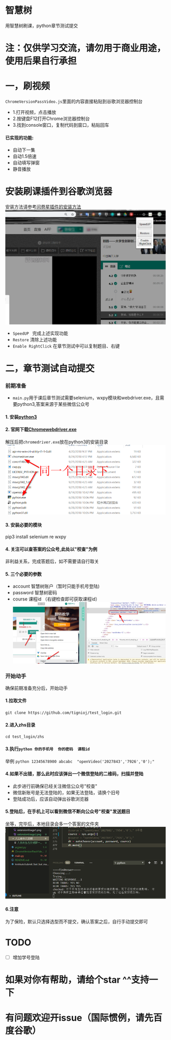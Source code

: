 # 智慧树 
用智慧树刷课，python章节测试提交
# 注：仅供学习交流，请勿用于商业用途，使用后果自行承担

# 一，刷视频
`ChromeVersionPassVideo.js`里面的内容直接粘贴到谷歌浏览器控制台
- 1.打开视频，点击播放
- 2.按键盘F12打开Chrome浏览器控制台
- 3.找到console窗口，复制代码到窗口，粘贴回车
#### 已实现的功能:
- 自动下一集
- 自动1.5倍速
- 自动填写弹窗
- 静音播放
  

# 安装刷课插件到谷歌浏览器
安装方法请参考[问卷星插件的安装方法](https://github.com/tignioj/test_login/blob/master/wjx/README.md)
![extensionUsage1.png](./img/extensionUsage1.png)  
 - `SpeedUP ` 完成上述实现功能
 - `Restore` 清除上述功能
 - `Enable RightClick` 在章节测试中可以复制题目、右键


# 二，章节测试自动提交
### 前期准备
- `main.py`用于课后章节测试需要selenium，wxpy模块和webdriver.exe，且需要python3,答案来源于某些微信公众号
#### 1. 安装[python3](https://www.python.org/)
#### 2. 官网下载[Chromewebdriver.exe](http://chromedriver.chromium.org/downloads)
解压后把`chromedriver.exe`放在python3的安装目录
![Chromewebdriver.png](./img/Chromewebdriver.png)

#### 3. 安装必要的模块
pip3 install selenium re wxpy
#### 4. 关注可以查答案的公众号,此处以"校查"为例
非利益关系，完成答题后，如不需要请自行取关
#### 5. 三个必要的参数
- account  智慧树账户（暂时只能手机号登陆)
- password  智慧树密码
- course  课程id （右键检查即可获取课程id）
![course.png](./img/course.png)

### 开始动手
确保前期准备充分后，开始动手
#### 1.拉取文件
`git clone https://github.com/tignioj/test_login.git`
#### 2.进入zhs目录
`cd test_login/zhs`
#### 3.执行`python 你的手机号  你的密码  课程id`

举例 `python 12345678900 abcabc  "openVideo('2027843','7926','0');"`  
#### 4.如果不出错，那么此时应该弹出一个微信登陆的二维码，扫描并登陆
 - 此步进行前确保已经关注微信公众号"校查"
 - 微信新账号是无法登陆的，如果无法登陆，请换个旧号
 - 登陆成功后，应该自动弹出谷歌浏览器
#### 5.登陆后，在手机上可以看到微信不断向公众号"校查"发送题目
坐等，完毕后，本地目录会多一个答案的文件夹
![result.png](./img/result.png)
#### 6.注意
为了保险，默认只选择选型而不提交，确认答案之后，自行手动提交即可

# TODO
- [ ] 增加学号登陆


# 如果对你有帮助，请给个star ^^支持一下
# 有问题欢迎开issue（国际惯例，请先百度谷歌）